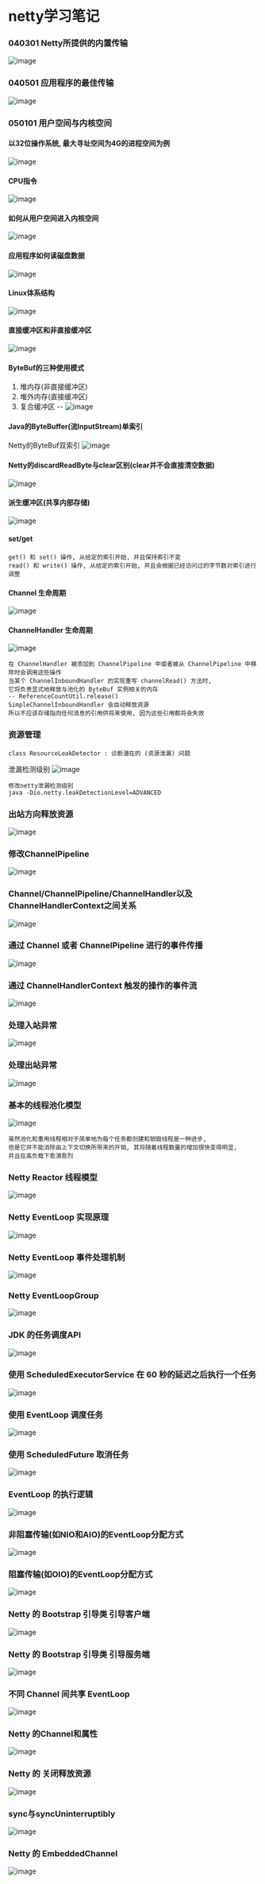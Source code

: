 # netty学习笔记

### 040301 Netty所提供的内置传输
![image](./file/image/040301.png)

### 040501 应用程序的最佳传输
![image](./file/image/040501.png)

### 050101 用户空间与内核空间
#### 以32位操作系统, 最大寻址空间为4G的进程空间为例
![image](./file/image/05010101.png)
#### CPU指令
![image](./file/image/05010102.png)
#### 如何从用户空间进入内核空间
![image](./file/image/05010103.png)
#### 应用程序如何读磁盘数据
![image](./file/image/05010104.png)
#### Linux体系结构
![image](./file/image/05010105.png)
#### 直接缓冲区和非直接缓冲区
![image](./file/image/05010106.png)
#### ByteBuf的三种使用模式
1. 堆内存(非直接缓冲区)
2. 堆外内存(直接缓冲区)
3. 复合缓冲区
--
![image](./file/image/05010107.png)
#### Java的ByteBuffer(流InputStream)单索引 
Netty的ByteBuf双索引
![image](./file/image/05030102.png)
#### Netty的discardReadByte与clear区别(clear并不会直接清空数据)
![image](./file/image/05030101.png)

#### 派生缓冲区(共享内部存储)
![image](./file/image/05030103.png)

#### set/get
    get() 和 set() 操作, 从给定的索引开始, 并且保持索引不变
    read() 和 write() 操作, 从给定的索引开始, 并且会根据已经访问过的字节数对索引进行调整

#### Channel 生命周期
![image](./file/image/06010101.png)

#### ChannelHandler 生命周期
![image](./file/image/06010102.png)

    在 ChannelHandler 被添加到 ChannelPipeline 中或者被从 ChannelPipeline 中移除时会调用这些操作
    当某个 ChannelInboundHandler 的实现重写 channelRead() 方法时,
    它将负责显式地释放与池化的 ByteBuf 实例相关的内存
    -- ReferenceCountUtil.release()
    SimpleChannelInboundHandler 会自动释放资源
    所以不应该存储指向任何消息的引用供将来使用, 因为这些引用都将会失效
### 资源管理
    class ResourceLeakDetector : 诊断潜在的 (资源泄漏) 问题
泄漏检测级别
![image](./file/image/06010103.png)

    修改netty泄漏检测级别
    java -Dio.netty.leakDetectionLevel=ADVANCED

### 出站方向释放资源
![image](./file/image/06010104.png)

### 修改ChannelPipeline
![image](./file/image/06010105.png)

###  Channel/ChannelPipeline/ChannelHandler以及ChannelHandlerContext之间关系
![image](./file/image/06010106.png)

###  通过 Channel 或者 ChannelPipeline 进行的事件传播
![image](./file/image/06010107.png)

###  通过 ChannelHandlerContext 触发的操作的事件流
![image](./file/image/06010108.png)

###  处理入站异常
![image](./file/image/06010109.png)

###  处理出站异常
![image](./file/image/06010110.png)

###  基本的线程池化模型
![image](./file/image/070201.png)
```
虽然池化和重用线程相对于简单地为每个任务都创建和销毁线程是一种进步,
但是它并不能消除由上下文切换所带来的开销, 其将随着线程数量的增加很快变得明显,
并且在高负载下愈演愈烈
```
###  Netty Reactor 线程模型
![image](./file/image/070202.png)

###  Netty EventLoop 实现原理
![image](./file/image/070203.png)

###  Netty EventLoop 事件处理机制
![image](./file/image/070204.png)

###  Netty EventLoopGroup
![image](./file/image/070205.png)

###  JDK 的任务调度API
![image](./file/image/070301.png)

###  使用 ScheduledExecutorService 在 60 秒的延迟之后执行一个任务
![image](./file/image/070302.png)

###  使用 EventLoop 调度任务
![image](./file/image/070303.png)

###  使用 ScheduledFuture 取消任务
![image](./file/image/070304.png)

###  EventLoop 的执行逻辑
![image](./file/image/070305.png)

###  非阻塞传输(如NIO和AIO)的EventLoop分配方式
![image](./file/image/070306.png)

###  阻塞传输(如OIO)的EventLoop分配方式
![image](./file/image/070307.png)

###  Netty 的 Bootstrap 引导类 引导客户端
![image](./file/image/080101.png)

###  Netty 的 Bootstrap 引导类 引导服务端
![image](./file/image/080102.png)

###  不同 Channel 间共享 EventLoop
![image](./file/image/080103.png)

###  Netty 的Channel和属性
![image](./file/image/080104.png)

###  Netty 的 关闭释放资源
![image](./file/image/080105.png)

###  sync与syncUninterruptibly
![image](./file/image/080106.png)

###  Netty 的 EmbeddedChannel
![image](./file/image/090101.png)